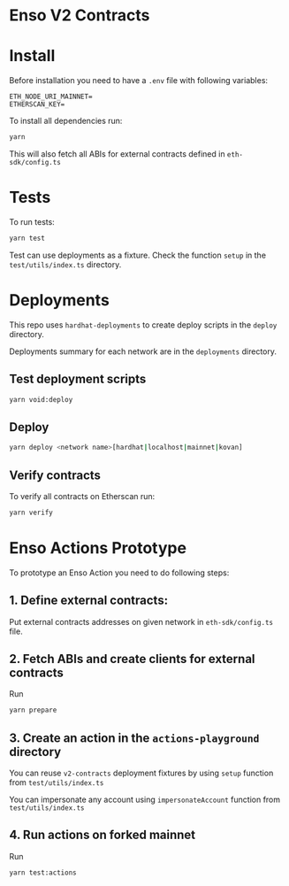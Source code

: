 # Enso V2 Contracts

# Install
Before installation you need to have a `.env` file with following variables:
```
ETH_NODE_URI_MAINNET=
ETHERSCAN_KEY=
```

To install all dependencies run:
```bash
yarn
```

This will also fetch all ABIs for external contracts defined in `eth-sdk/config.ts`

# Tests
To run tests:
```bash
yarn test
```

Test can use deployments as a fixture. Check the function `setup` in the `test/utils/index.ts` directory.

# Deployments
This repo uses `hardhat-deployments` to create deploy scripts in the `deploy` directory. 

Deployments summary for each network are in the `deployments` directory.

## Test deployment scripts
```bash
yarn void:deploy
```

## Deploy 
```bash
yarn deploy <network name>[hardhat|localhost|mainnet|kovan]
```

## Verify contracts 
To verify all contracts on Etherscan run:
```bash
yarn verify
```

# Enso Actions Prototype

To prototype an Enso Action you need to do following steps: 

## 1. Define external contracts:
Put external contracts addresses on given network in `eth-sdk/config.ts` file.

## 2. Fetch ABIs and create clients for external contracts
Run
```bash
yarn prepare
```

## 3. Create an action in the `actions-playground` directory

You can reuse `v2-contracts` deployment fixtures by using `setup` function from `test/utils/index.ts`

You can impersonate any account using `impersonateAccount` function from `test/utils/index.ts`

## 4. Run actions on forked mainnet
Run
```bash
yarn test:actions
```